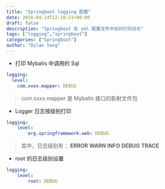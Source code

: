 ```yaml
---
title: "Springboot logging 配置"
date: 2018-04-24T22:10:21+08:00
draft: false
description: "Springboot 在 yml 配置文件中如何打印日志"
tags: ["logging","springboot"]
categories: ["Springboot"]
author: "Dylan Yang"
---
```


- 打印 Mybatis 中调用的 Sql

``` yml
logging:
  level:
    com.xxxx.mapper: DEBUG
```
<!--more-->

> com.xxxx.mapper 是 Mybatis 接口的影射文件包

- Logger 日志按级别打印

``` yml
logging:
    level:
        org.springframework.web: DEBUG
```

> 其中，日志级别有： **ERROR** **WARN** **INFO** **DEBUG** **TRACE**

- root 的日志级别设置

``` yml
logging:
    level:
        root: DEBUG
```